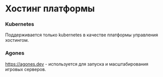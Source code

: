 # Хостинг платформы

### Kubernetes

Поддерживается только kubernetes в качестве платформы управления хостингом.

### Agones

https://agones.dev - используется для запуска и масштабирования игровых серверов.

